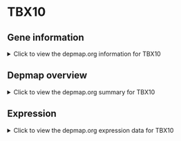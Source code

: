 <h1>TBX10</h1>

<h2>Gene information</h2>
<details>
  <summary>Click to view the depmap.org information for TBX10</summary>
  <p><a href="https://depmap.org/portal/gene/TBX10?tab=about" target="_BLANK">Open page in a new tab...</a></p>
  <iframe src="https://depmap.org/portal/gene/TBX10?tab=about" style="border:none;width:100%;height:800px"></iframe>
</details>

<h2>Depmap overview</h2>
<details>
  <summary>Click to view the depmap.org summary for TBX10</summary>
  <p><a href="https://depmap.org/portal/gene/TBX10?tab=overview" target="_BLANK">Open page in a new tab...</a></p>
  <iframe src="https://depmap.org/portal/gene/TBX10?tab=overview" style="border:none;width:100%;height:800px"></iframe>
</details>

<h2>Expression</h2>
<details>
  <summary>Click to view the depmap.org expression data for TBX10</summary>
  <p><a href="https://depmap.org/portal/gene/TBX10?tab=characterization" target="_BLANK">Open page in a new tab...</a></p>
  <iframe src="https://depmap.org/portal/gene/TBX10?tab=characterization" style="border:none;width:100%;height:800px"></iframe>
</details>


<!--
<h2>Reactome Pathway diagram</h2>
<details>
  <summary>Click to view the Reactome pathway for TBX10</summary>
  <p><a href="PURL" target="_BLANK">Open page in a new tab...</a></p>
  PNAME
</details>
-->


